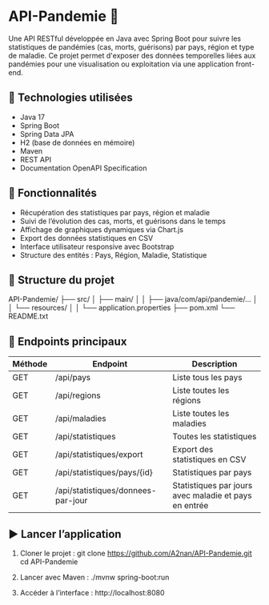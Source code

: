 API-Pandemie 🦠
====================

Une API RESTful développée en Java avec Spring Boot pour suivre les statistiques de pandémies (cas, morts, guérisons) par pays, région et type de maladie. Ce projet permet d'exposer des données temporelles liées aux pandémies pour une visualisation ou exploitation via une application front-end.

🧰 Technologies utilisées
-------------------------
- Java 17
- Spring Boot
- Spring Data JPA
- H2 (base de données en mémoire)
- Maven
- REST API
- Documentation OpenAPI Specification

🚀 Fonctionnalités
------------------
- Récupération des statistiques par pays, région et maladie
- Suivi de l’évolution des cas, morts, et guérisons dans le temps
- Affichage de graphiques dynamiques via Chart.js
- Export des données statistiques en CSV
- Interface utilisateur responsive avec Bootstrap
- Structure des entités : Pays, Région, Maladie, Statistique

📁 Structure du projet
----------------------
API-Pandemie/
├── src/
│   ├── main/
│   │   ├── java/com/api/pandemie/...
│   │   └── resources/
│   │       └── application.properties
├── pom.xml
└── README.txt

📌 Endpoints principaux
-----------------------
Méthode | Endpoint                         | Description
--------|----------------------------------|------------------------------
GET     | /api/pays                        | Liste tous les pays
GET     | /api/regions                     | Liste toutes les régions
GET     | /api/maladies                    | Liste toutes les maladies
GET     | /api/statistiques                | Toutes les statistiques
GET     | /api/statistiques/export         | Export des statistiques en CSV
GET     | /api/statistiques/pays/{id}      | Statistiques par pays
GET     | /api/statistiques/donnees-par-jour   | Statistiques par jours avec maladie et pays en entrée

▶️ Lancer l’application
-----------------------
1. Cloner le projet :
   git clone https://github.com/A2nan/API-Pandemie.git
   cd API-Pandemie

2. Lancer avec Maven :
   ./mvnw spring-boot:run

3. Accéder à l’interface :
   http://localhost:8080
